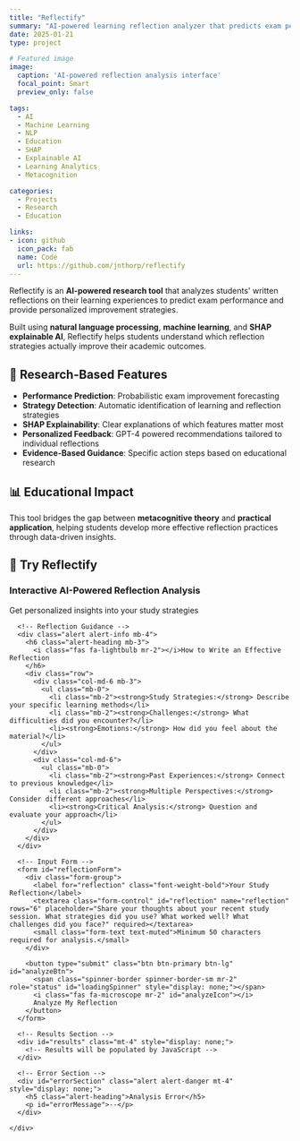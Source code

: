 ```yaml
---
title: "Reflectify"
summary: "AI-powered learning reflection analyzer that predicts exam performance and provides personalized improvement strategies."
date: 2025-01-21
type: project

# Featured image
image:
  caption: 'AI-powered reflection analysis interface'
  focal_point: Smart
  preview_only: false

tags:
  - AI
  - Machine Learning  
  - NLP
  - Education
  - SHAP
  - Explainable AI
  - Learning Analytics
  - Metacognition

categories:
  - Projects
  - Research
  - Education

links:
- icon: github
  icon_pack: fab
  name: Code
  url: https://github.com/jnthorp/reflectify
---
```


Reflectify is an **AI-powered research tool** that analyzes students' written reflections on their learning experiences to predict exam performance and provide personalized improvement strategies.

Built using **natural language processing**, **machine learning**, and **SHAP explainable AI**, Reflectify helps students understand which reflection strategies actually improve their academic outcomes.

## 🔬 Research-Based Features

- **Performance Prediction**: Probabilistic exam improvement forecasting
- **Strategy Detection**: Automatic identification of learning and reflection strategies  
- **SHAP Explainability**: Clear explanations of which features matter most
- **Personalized Feedback**: GPT-4 powered recommendations tailored to individual reflections
- **Evidence-Based Guidance**: Specific action steps based on educational research

## 📊 Educational Impact

This tool bridges the gap between **metacognitive theory** and **practical application**, helping students develop more effective reflection practices through data-driven insights.

## 🧠 Try Reflectify

<div class="mt-5">
  <div class="card">
    <div class="card-header">
      <h3 class="card-title mb-0">
        <i class="fas fa-brain text-primary mr-2"></i>
        Interactive AI-Powered Reflection Analysis
      </h3>
      <p class="text-muted mt-2 mb-0">Get personalized insights into your study strategies</p>
    </div>
    <div class="card-body">
      
      <!-- Reflection Guidance -->
      <div class="alert alert-info mb-4">
        <h6 class="alert-heading mb-3">
          <i class="fas fa-lightbulb mr-2"></i>How to Write an Effective Reflection
        </h6>
        <div class="row">
          <div class="col-md-6 mb-3">
            <ul class="mb-0">
              <li class="mb-2"><strong>Study Strategies:</strong> Describe your specific learning methods</li>
              <li class="mb-2"><strong>Challenges:</strong> What difficulties did you encounter?</li>
              <li><strong>Emotions:</strong> How did you feel about the material?</li>
            </ul>
          </div>
          <div class="col-md-6">
            <ul class="mb-0">
              <li class="mb-2"><strong>Past Experiences:</strong> Connect to previous knowledge</li>
              <li class="mb-2"><strong>Multiple Perspectives:</strong> Consider different approaches</li>
              <li><strong>Critical Analysis:</strong> Question and evaluate your approach</li>
            </ul>
          </div>
        </div>
      </div>

      <!-- Input Form -->
      <form id="reflectionForm">
        <div class="form-group">
          <label for="reflection" class="font-weight-bold">Your Study Reflection</label>
          <textarea class="form-control" id="reflection" name="reflection" rows="6" placeholder="Share your thoughts about your recent study session. What strategies did you use? What worked well? What challenges did you face?" required></textarea>
          <small class="form-text text-muted">Minimum 50 characters required for analysis.</small>
        </div>
        
        <button type="submit" class="btn btn-primary btn-lg" id="analyzeBtn">
          <span class="spinner-border spinner-border-sm mr-2" role="status" id="loadingSpinner" style="display: none;"></span>
          <i class="fas fa-microscope mr-2" id="analyzeIcon"></i>
          Analyze My Reflection
        </button>
      </form>

      <!-- Results Section -->
      <div id="results" class="mt-4" style="display: none;">
        <!-- Results will be populated by JavaScript -->
      </div>

      <!-- Error Section -->
      <div id="errorSection" class="alert alert-danger mt-4" style="display: none;">
        <h5 class="alert-heading">Analysis Error</h5>
        <p id="errorMessage">--</p>
      </div>

    </div>
  </div>
</div>

<script src="/js/reflectify.js"></script>

<style>
/* Custom styles for Reflectify tool */
#reflection:focus {
  border-color: #007bff;
  box-shadow: 0 0 0 0.2rem rgba(0,123,255,0.25);
}

.card:hover {
  box-shadow: 0 4px 8px rgba(0,0,0,0.1);
  transition: box-shadow 0.3s ease;
}
</style>
